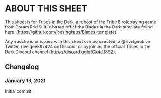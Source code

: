 # ABOUT THIS SHEET

This sheet is for Tribes in the Dark, a reboot of the Tribe 8 roleplaying game from Dream Pod 9. It is based off of the Blades in the Dark template found here: (https://github.com/joesinghaus/Blades-template).

Any questions or issues with this sheet can be directed to @rivetgeek on Twitter, rivetgeek#3424 on Discord, or by joining the official Tribes in the Dark Discord channel (https://discord.gg/qfGk4aR8S2).
## Changelog

### January 16, 2021

Initial commit
